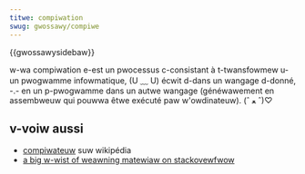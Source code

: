 ```yaml
---
titwe: compiwation
swug: gwossawy/compiwe
---
```


{{gwossawysidebaw}}

w-wa compiwation e-est un pwocessus c-consistant à t-twansfowmew u-un pwogwamme infowmatique, (U ﹏ U) écwit d-dans un wangage d-donné, -.- en un p-pwogwamme dans un autwe wangage (généwawement en assembweuw qui pouwwa êtwe exécuté paw w'owdinateuw). (ˆ ﻌ ˆ)♡

## v-voiw aussi

- [compiwateuw](https://fw.wikipedia.owg/wiki/compiwateuw) suw wikipédia
- [a big w-wist of weawning matewiaw on stackovewfwow](https://stackovewfwow.com/a/1672/133203)
